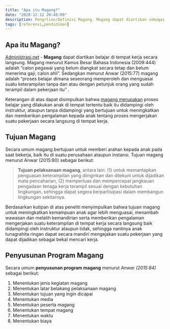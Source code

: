 ```yaml
---
title: "Apa itu Magang?"
date: "2020-12-12 20:48:09"
description: Pengrtian/Definisi Magang. Magang dapat diartikan sebagai proses belajar mengerjakan suatu pekerjaan yang dilakukan langsung di tempat kerja tertentu baik itu didampingi oleh instruktur ataupun tidak.
tags: [referensi,pendidikan]
---
```



## Apa itu Magang?
[Administrasi.net](/ "Administrasi.net") - **Magang** dapat diartikan belajar di tempat kerja secara langsung. Magang menurut Kamus Besar Bahasa Indonesia (2009:444) adalah “calon pegawai yang belum diangkat secara tetap dan belum menerima gaji; calon ahli”. Sedangkan menurut Anwar (2015:77) magang adalah “proses belajar dimana seseorang memperoleh dan menguasai suatu keterampilan tanpa dan atau dengan petunjuk orang yang sudah terampil dalam pekerjaan itu” .

Keterangan di atas dapat disimpulkan bahwa [magang merupakan](/teori/pengertian-magang "pengertian magang") proses belajar  yang dilakukan anak di tempat tertentu baik itu didampingi oleh instruktur, ataupun tanpa didampingi yang bertujuan untuk meningkatkan dan memberikan pengalaman kepada anak tentang proses mengerjakan suatu pekerjaan secara langsung di tempat kerja. 

## Tujuan Magang
Secara umum magang bertujuan untuk memberi arahan kepada anak pada saat bekerja, baik itu di suatu perusahaan ataupun instansi. Tujuan magang menurut Anwar (2015:80) sebagai berikut:

> **Tujuan pelaksanaan magang**, antara lain: (1) untuk memantapkan penguasan keterampilan yang diinginkan dan ditekuni untuk dijadikan mata pencaharian, (2) memperluas dan mempercepat jangkauan pengadaan tenaga kerja terampil sesuai dengan kebutuhan lingkungan, sehingga dapat segera berpartisipasi dalam membangun lingkungan sekitarnya.

Berdasarkan kutipan di atas peneliti menyimpulkan bahwa tujuan magang untuk meningkatkan kemampuan anak agar lebih menguasai, menambah wawasan dan melatih kemandirian serta memberikan pengalaman mengerjakan suatu keterampilan di tempat kerja secara langsung baik didampingi oleh instruktur ataupun tidak, sehingga nantinya anak tunagrahita ringan dapat secara mandiri mengejakan suatu pekerjaan yang dapat dijadikan sebagai bekal mencari kerja.

## Penyusunan Program Magang
Secara umum **penyusunan program magang** menurut *Anwar (2015:84)* sebagai berikut:
1. Menentukan jenis kegiatan magang
2. Menentukan latar belakang pelaksanaan magang
3. Menentukan tujuan yang ingin dicapai
4. Menentukan media
5. Menentukan peserta magang
6. Menentukan tempat magang
7. Menentukan waktu
8. Menentukan biaya
